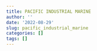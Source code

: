 ```yaml
---
title: PACIFIC INDUSTRIAL MARINE
author: ''
date: '2022-08-29'
slug: pacific_industrial_marine
categories: []
tags: []
---
```

